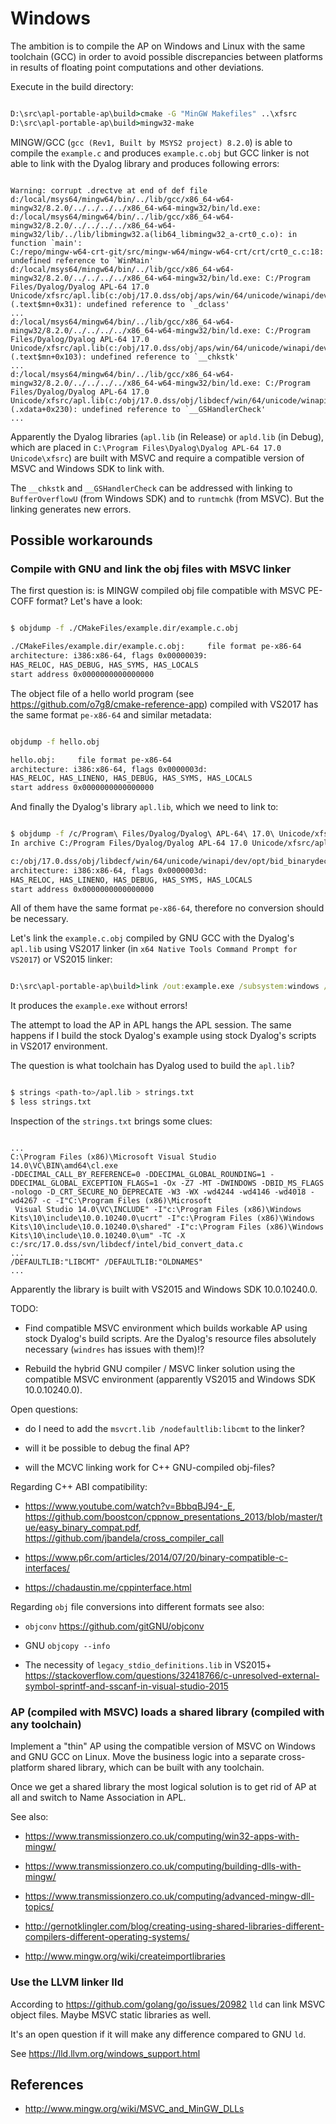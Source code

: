 # Windows

The ambition is to compile the AP on Windows and Linux with the same toolchain (GCC) in order to avoid possible discrepancies between platforms in results of floating point computations and other deviations.

Execute in the build directory:

```bat

D:\src\apl-portable-ap\build>cmake -G "MinGW Makefiles" ..\xfsrc
D:\src\apl-portable-ap\build>mingw32-make

```

MINGW/GCC (`gcc (Rev1, Built by MSYS2 project) 8.2.0`) is able to compile the `example.c` and produces `example.c.obj` but GCC linker is not able to link with the Dyalog library and produces following errors:

```text

Warning: corrupt .drectve at end of def file
d:/local/msys64/mingw64/bin/../lib/gcc/x86_64-w64-mingw32/8.2.0/../../../../x86_64-w64-mingw32/bin/ld.exe: d:/local/msys64/mingw64/bin/../lib/gcc/x86_64-w64-mingw32/8.2.0/../../../../x86_64-w64-mingw32/lib/../lib/libmingw32.a(lib64_libmingw32_a-crt0_c.o): in function `main':
C:/repo/mingw-w64-crt-git/src/mingw-w64/mingw-w64-crt/crt/crt0_c.c:18: undefined reference to `WinMain'
d:/local/msys64/mingw64/bin/../lib/gcc/x86_64-w64-mingw32/8.2.0/../../../../x86_64-w64-mingw32/bin/ld.exe: C:/Program Files/Dyalog/Dyalog APL-64 17.0 Unicode/xfsrc/apl.lib(c:/obj/17.0.dss/obj/aps/win/64/unicode/winapi/dev/opt/access.obj):(.text$mn+0x31): undefined reference to `_dclass'
...
d:/local/msys64/mingw64/bin/../lib/gcc/x86_64-w64-mingw32/8.2.0/../../../../x86_64-w64-mingw32/bin/ld.exe: C:/Program Files/Dyalog/Dyalog APL-64 17.0 Unicode/xfsrc/apl.lib(c:/obj/17.0.dss/obj/aps/win/64/unicode/winapi/dev/opt/w3task.obj):(.text$mn+0x103): undefined reference to `__chkstk'
...
d:/local/msys64/mingw64/bin/../lib/gcc/x86_64-w64-mingw32/8.2.0/../../../../x86_64-w64-mingw32/bin/ld.exe: C:/Program Files/Dyalog/Dyalog APL-64 17.0 Unicode/xfsrc/apl.lib(c:/obj/17.0.dss/obj/libdecf/win/64/unicode/winapi/dev/opt/bid_from_int.obj):(.xdata+0x230): undefined reference to `__GSHandlerCheck'
...

```

Apparently the Dyalog libraries (`apl.lib` (in Release) or `apld.lib` (in Debug), which are placed in `C:\Program Files\Dyalog\Dyalog APL-64 17.0 Unicode\xfsrc`) are built with MSVC and require a compatible version of MSVC and Windows SDK to link with.

The `__chkstk` and `__GSHandlerCheck` can be addressed with linking to `BufferOverflowU` (from Windows SDK) and to `runtmchk` (from MSVC). But the linking generates new errors.

## Possible workarounds

### Compile with GNU and link the obj files with MSVC linker

The first question is: is MINGW compiled obj file compatible with MSVC PE-COFF format? Let's have a look:

```bash

$ objdump -f ./CMakeFiles/example.dir/example.c.obj

./CMakeFiles/example.dir/example.c.obj:     file format pe-x86-64
architecture: i386:x86-64, flags 0x00000039:
HAS_RELOC, HAS_DEBUG, HAS_SYMS, HAS_LOCALS
start address 0x0000000000000000

```

The object file of a hello world program (see <https://github.com/o7g8/cmake-reference-app>) compiled with VS2017 has the same format `pe-x86-64` and similar metadata:

```bash

objdump -f hello.obj

hello.obj:     file format pe-x86-64
architecture: i386:x86-64, flags 0x0000003d:
HAS_RELOC, HAS_LINENO, HAS_DEBUG, HAS_SYMS, HAS_LOCALS
start address 0x0000000000000000

```

And finally the Dyalog's library `apl.lib`, which we need to link to:

```bash

$ objdump -f /c/Program\ Files/Dyalog/Dyalog\ APL-64\ 17.0\ Unicode/xfsrc/apl.lib | head -n 7
In archive C:/Program Files/Dyalog/Dyalog APL-64 17.0 Unicode/xfsrc/apl.lib:

c:/obj/17.0.dss/obj/libdecf/win/64/unicode/winapi/dev/opt/bid_binarydecimal.obj:     file format pe-x86-64
architecture: i386:x86-64, flags 0x0000003d:
HAS_RELOC, HAS_LINENO, HAS_DEBUG, HAS_SYMS, HAS_LOCALS
start address 0x0000000000000000

```

All of them have the same format `pe-x86-64`, therefore no conversion should be necessary.

Let's link the  `example.c.obj` compiled by GNU GCC with the Dyalog's `apl.lib` using VS2017 linker (in `x64 Native Tools Command Prompt for VS2017`) or VS2015 linker:  

```bat

D:\src\apl-portable-ap\build>link /out:example.exe /subsystem:windows /release /machine:x64 CMakeFiles\example.dir\example.c.obj "c:\Program Files\Dyalog\Dyalog APL-64 17.0 Unicode\xfsrc\apl.lib" shlwapi.lib user32.lib gdi32.lib advapi32.lib legacy_stdio_definitions.lib

```

It produces the `example.exe` without errors!

The attempt to load the AP in APL hangs the APL session. The same happens if I build the stock Dyalog's example using stock Dyalog's scripts in VS2017 environment.

The question is what toolchain has Dyalog used to build the `apl.lib`?

```bash

$ strings <path-to>/apl.lib > strings.txt
$ less strings.txt

```

Inspection of the `strings.txt` brings some clues:

```text

...
C:\Program Files (x86)\Microsoft Visual Studio 14.0\VC\BIN\amd64\cl.exe
-DDECIMAL_CALL_BY_REFERENCE=0 -DDECIMAL_GLOBAL_ROUNDING=1 -DDECIMAL_GLOBAL_EXCEPTION_FLAGS=1 -Ox -Z7 -MT -DWINDOWS -DBID_MS_FLAGS -nologo -D_CRT_SECURE_NO_DEPRECATE -W3 -WX -wd4244 -wd4146 -wd4018 -wd4267 -c -I"C:\Program Files (x86)\Microsoft
 Visual Studio 14.0\VC\INCLUDE" -I"c:\Program Files (x86)\Windows Kits\10\include\10.0.10240.0\ucrt" -I"c:\Program Files (x86)\Windows Kits\10\include\10.0.10240.0\shared" -I"c:\Program Files (x86)\Windows Kits\10\include\10.0.10240.0\um" -TC -X
c:/src/17.0.dss/svn/libdecf/intel/bid_convert_data.c
...
/DEFAULTLIB:"LIBCMT" /DEFAULTLIB:"OLDNAMES"
...

```

Apparently the library is built with VS2015 and Windows SDK 10.0.10240.0.

TODO:

* Find compatible MSVC environment which builds workable AP using stock Dyalog's build scripts. Are the Dyalog's resource files absolutely necessary (`windres` has issues with them)!?

* Rebuild the hybrid GNU compiler / MSVC linker solution using the compatible MSVC environment (apparently VS2015 and Windows SDK 10.0.10240.0).

Open questions:

* do I need to add the `msvcrt.lib /nodefaultlib:libcmt` to the linker?

* will it be possible to debug the final AP?

* will the MCVC linking work for C++ GNU-compiled obj-files?

Regarding C++ ABI compatibility:

* <https://www.youtube.com/watch?v=BbbqBJ94-_E>, <https://github.com/boostcon/cppnow_presentations_2013/blob/master/tue/easy_binary_compat.pdf>, <https://github.com/jbandela/cross_compiler_call>

* <https://www.p6r.com/articles/2014/07/20/binary-compatible-c-interfaces/>

* <https://chadaustin.me/cppinterface.html>

Regarding `obj` file conversions into different formats see also:

* `objconv` <https://github.com/gitGNU/objconv>

* GNU `objcopy --info`

* The necessity of `legacy_stdio_definitions.lib` in VS2015+ <https://stackoverflow.com/questions/32418766/c-unresolved-external-symbol-sprintf-and-sscanf-in-visual-studio-2015>

### AP (compiled with MSVC) loads a shared library (compiled with any toolchain)

Implement a "thin" AP using the compatible version of MSVC on Windows and GNU GCC on Linux. Move the business logic into a separate cross-platform shared library, which can be built with any toolchain.

Once we get a shared library the most logical solution is to get rid of AP at all and switch to Name Association in APL.

See also:

* <https://www.transmissionzero.co.uk/computing/win32-apps-with-mingw/>

* <https://www.transmissionzero.co.uk/computing/building-dlls-with-mingw/>

* <https://www.transmissionzero.co.uk/computing/advanced-mingw-dll-topics/>

* <http://gernotklingler.com/blog/creating-using-shared-libraries-different-compilers-different-operating-systems/>

* <http://www.mingw.org/wiki/createimportlibraries>

### Use the LLVM linker lld

According to <https://github.com/golang/go/issues/20982> `lld` can link MSVC object files. Maybe MSVC static libraries as well.

It's an open question if it will make any difference compared to GNU `ld`.

See <https://lld.llvm.org/windows_support.html>

## References

* <http://www.mingw.org/wiki/MSVC_and_MinGW_DLLs>